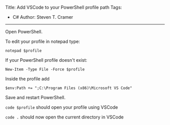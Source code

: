 Title: Add VSCode to your PowerShell profile path
Tags: 
  - C#
Author: Steven T. Cramer

---
Open PowerShell.

To edit your profile in notepad type:

`notepad $profile`

If your PowerShell profile doesn't exist:

`New-Item -Type File -Force $profile`

Inside the profile add

`$env:Path += ";C:\Program Files (x86)\Microsoft VS Code"`

Save and restart PowerShell.

`code $profile` should open your profile using VSCode

`code .` should now open the current directory in VSCode





